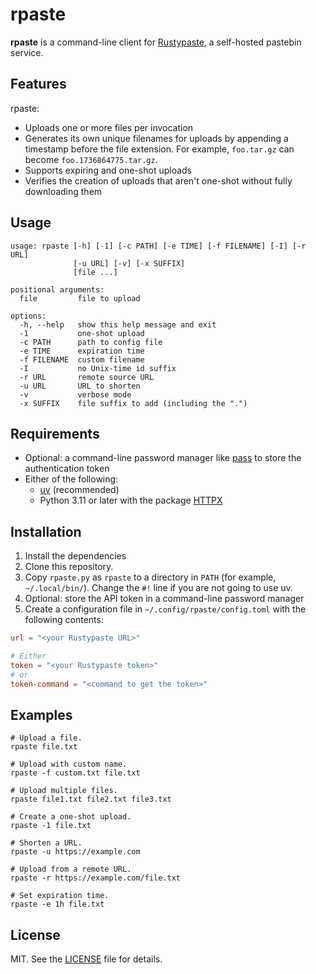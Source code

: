 # rpaste

**rpaste** is a command-line client for [Rustypaste](https://github.com/orhun/rustypaste),
a self-hosted pastebin service.

## Features

rpaste:

- Uploads one or more files per invocation
- Generates its own unique filenames for uploads by appending a timestamp before the file extension.
  For example, `foo.tar.gz` can become `foo.1736864775.tar.gz`.
- Supports expiring and one-shot uploads
- Verifies the creation of uploads that aren't one-shot without fully downloading them

## Usage

```none
usage: rpaste [-h] [-1] [-c PATH] [-e TIME] [-f FILENAME] [-I] [-r URL]
              [-u URL] [-v] [-x SUFFIX]
              [file ...]

positional arguments:
  file         file to upload

options:
  -h, --help   show this help message and exit
  -1           one-shot upload
  -c PATH      path to config file
  -e TIME      expiration time
  -f FILENAME  custom filename
  -I           no Unix-time id suffix
  -r URL       remote source URL
  -u URL       URL to shorten
  -v           verbose mode
  -x SUFFIX    file suffix to add (including the ".")
```

## Requirements

- Optional: a command-line password manager like [pass](https://en.wikipedia.org/wiki/Pass_(software)) to store the authentication token
- Either of the following:
  - [uv](https://docs.astral.sh/uv/) (recommended)
  - Python 3.11 or later with the package [HTTPX](https://python-httpx.org/)

## Installation

1. Install the dependencies
2. Clone this repository.
3. Copy `rpaste.py` as `rpaste` to a directory in `PATH` (for example, `~/.local/bin/`).
   Change the `#!` line if you are not going to use uv.
4. Optional: store the API token in a command-line password manager
5. Create a configuration file in `~/.config/rpaste/config.toml` with the following contents:

```toml
url = "<your Rustypaste URL>"

# Either
token = "<your Rustypaste token>"
# or
token-command = "<command to get the token>"
```

## Examples

```shell
# Upload a file.
rpaste file.txt

# Upload with custom name.
rpaste -f custom.txt file.txt

# Upload multiple files.
rpaste file1.txt file2.txt file3.txt

# Create a one-shot upload.
rpaste -1 file.txt

# Shorten a URL.
rpaste -u https://example.com

# Upload from a remote URL.
rpaste -r https://example.com/file.txt

# Set expiration time.
rpaste -e 1h file.txt
```

## License

MIT.
See the [LICENSE](LICENSE) file for details.
